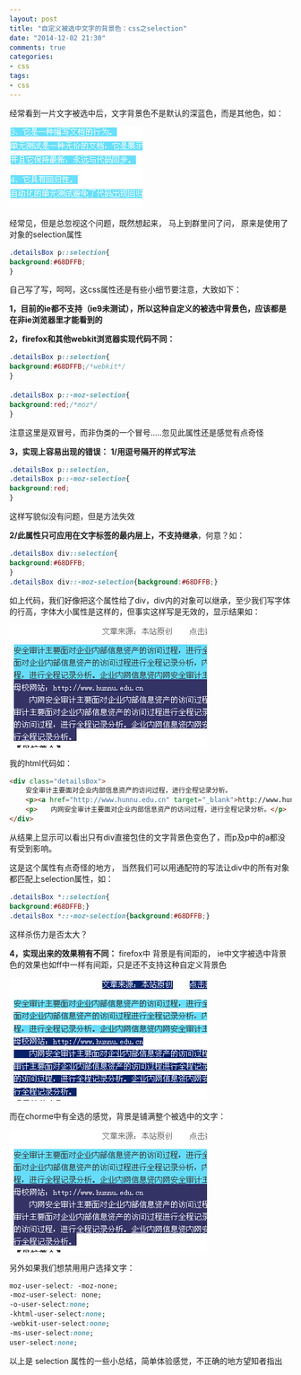 ```yaml
---
layout: post
title: "自定义被选中文字的背景色：css之selection"
date: "2014-12-02 21:30"
comments: true
categories:
- css
tags:
- css
---
```




经常看到一片文字被选中后，文字背景色不是默认的深蓝色，而是其他色，如：

![](/images/selection-1.gif)

经常见，但是总忽视这个问题，既然想起来，
马上到群里问了问，
原来是使用了对象的selection属性

```css
.detailsBox p::selection{
background:#68DFFB;
}
```

自己写了写，呵呵，这css属性还是有些小细节要注意，大致如下：

**1，目前的ie都不支持（ie9未测试），所以这种自定义的被选中背景色，应该都是在非ie浏览器里才能看到的**

**2，firefox和其他webkit浏览器实现代码不同：**

```css
.detailsBox p::selection{
background:#68DFFB;/*webkit*/
}

.detailsBox p::-moz-selection{
background:red;/*moz*/
}
```

注意这里是双冒号，而非伪类的一个冒号…..忽见此属性还是感觉有点奇怪

**3，实现上容易出现的错误：**
**1/用逗号隔开的样式写法**

```css
.detailsBox p::selection,
.detailsBox p::-moz-selection{
background:red;
}
```

这样写貌似没有问题，但是方法失效

**2/此属性只可应用在文字标签的最内层上，不支持继承**，何意？如：

```css
.detailsBox div::selection{
background:#68DFFB;
}
.detailsBox div::-moz-selection{background:#68DFFB;}
```

如上代码，我们好像把这个属性给了div，div内的对象可以继承，至少我们写字体的行高，字体大小属性是这样的，但事实这样写是无效的，显示结果如：

![](/images/selection-2.gif)

我的html代码如：

```html
<div class="detailsBox">
    安全审计主要面对企业内部信息资产的访问过程，进行全程记录分析。
    <p><a href="http://www.hunnu.edu.cn" target="_blank">http://www.hunnu.edu.cn</a></p>
    <p>　　内网安全审计主要面对企业内部信息资产的访问过程，进行全程记录分析。</p>
</div>
```

从结果上显示可以看出只有div直接包住的文字背景色变色了，而p及p中的a都没有受到影响。

这是这个属性有点奇怪的地方，
当然我们可以用通配符的写法让div中的所有对象都匹配上selection属性，如：

```css
.detailsBox *::selection{
background:#68DFFB;}
.detailsBox *::-moz-selection{background:#68DFFB;}
```

这样杀伤力是否太大？

**4，实现出来的效果稍有不同：**
firefox中 背景是有间距的，
ie中文字被选中背景色的效果也如ff中一样有间距，只是还不支持这种自定义背景色

![](/images/selection-3.gif)

而在chorme中有全选的感觉，背景是铺满整个被选中的文字：

![](/images/selection-4.gif)

另外如果我们想禁用用户选择文字：

```css
moz-user-select: -moz-none;
-moz-user-select: none;
-o-user-select:none;
-khtml-user-select:none;
-webkit-user-select:none;
-ms-user-select:none;
user-select:none;
```

以上是 selection 属性的一些小总结，简单体验感觉，不正确的地方望知者指出